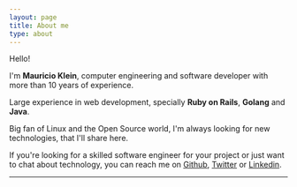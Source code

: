 ```yaml
---
layout: page
title: About me
type: about
---
```


Hello!

I'm **Mauricio Klein**, computer engineering and software developer with more than 10 years of experience.

Large experience in web development, specially **Ruby on Rails**, **Golang** and **Java**.

Big fan of Linux and the Open Source world, I'm always looking for new technologies, that I'll share here.

If you're looking for a skilled software engineer for your project or just want to chat about technology,
you can reach me on [Github][github], [Twitter][twitter] or [Linkedin][linkedin].

---

[github]: https://github.com/mauricioklein
[twitter]: https://twitter.com/Mauricio_Klein
[linkedin]: https://www.linkedin.com/in/mauricioklein
